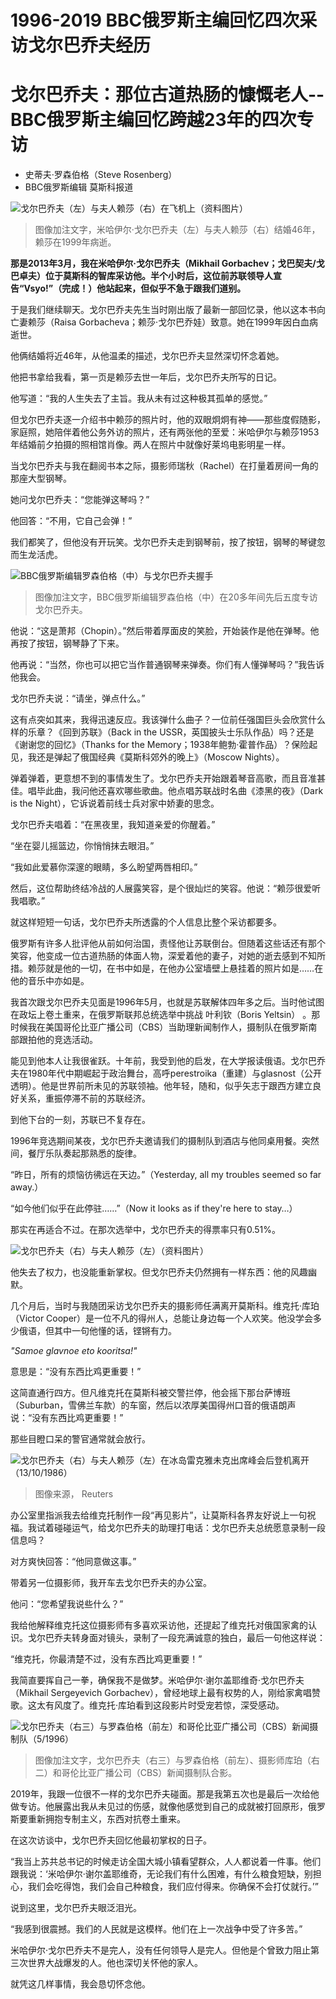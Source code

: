 # 1996-2019 BBC俄罗斯主编回忆四次采访戈尔巴乔夫经历

#  戈尔巴乔夫：那位古道热肠的慷慨老人--BBC俄罗斯主编回忆跨越23年的四次专访

  * 史蒂夫·罗森伯格（Steve Rosenberg） 
  * BBC俄罗斯编辑 莫斯科报道 


![戈尔巴乔夫（左）与夫人赖莎（右）在飞机上（资料图片）](_125801630_gorbachevraisaphoto4.jpg)

> 图像加注文字，米哈伊尔·戈尔巴乔夫（左）与夫人赖莎（右）结婚46年，赖莎在1999年病逝。

**那是2013年3月，我在米哈伊尔·戈尔巴乔夫（Mikhail Gorbachev；戈巴契夫/戈巴卓夫）位于莫斯科的智库采访他。半个小时后，这位前苏联领导人宣告“Vsyo!”（完成！）他站起来，但似乎不急于跟我们道别。**

于是我们继续聊天。戈尔巴乔夫先生当时刚出版了最新一部回忆录，他以这本书向亡妻赖莎（Raisa Gorbacheva；赖莎·戈尔巴乔娃）致意。她在1999年因白血病逝世。

他俩结婚将近46年，从他温柔的描述，戈尔巴乔夫显然深切怀念着她。

他把书拿给我看，第一页是赖莎去世一年后，戈尔巴乔夫所写的日记。

他写道：“我的人生失去了主旨。我从未有过这种极其孤单的感觉。”

但戈尔巴乔夫逐一介绍书中赖莎的照片时，他的双眼炯炯有神——那些度假随影，家庭照，她陪伴着他公务外访的照片，还有两张他的至爱：米哈伊尔与赖莎1953年结婚前夕拍摄的照相馆肖像。两人在照片中就像好莱坞电影明星一样。

当戈尔巴乔夫与我在翻阅书本之际，摄影师瑞秋（Rachel）在打量着房间一角的那座大型钢琴。

她问戈尔巴乔夫：“您能弹这琴吗？”

他回答：“不用，它自己会弹！”

我们都笑了，但他没有开玩笑。戈尔巴乔夫走到钢琴前，按了按钮，钢琴的琴键忽而生龙活虎。

![BBC俄罗斯编辑罗森伯格（中）与戈尔巴乔夫握手](_125801627_gorbachevinterviewphoto.jpg)

> 图像加注文字，BBC俄罗斯编辑罗森伯格（中）在20多年间先后五度专访戈尔巴乔夫。

他说：“这是萧邦（Chopin）。”然后带着厚面皮的笑脸，开始装作是他在弹琴。他再按了按钮，钢琴静了下来。

他再说：“当然，你也可以把它当作普通钢琴来弹奏。你们有人懂弹琴吗？”我告诉他我会。

戈尔巴乔夫说：“请坐，弹点什么。”

这有点突如其来，我得迅速反应。我该弹什么曲子？一位前任强国巨头会欣赏什么样的乐章？《回到苏联》（Back in the USSR，英国披头士乐队作品）吗？还是《谢谢您的回忆》（Thanks for the Memory；1938年鲍勃·霍普作品）？保险起见，我还是弹起了俄国经典《莫斯科郊外的晚上》（Moscow Nights）。

弹着弹着，更意想不到的事情发生了。戈尔巴乔夫开始跟着琴音高歌，而且音准甚佳。唱毕此曲，我问他还喜欢哪些歌曲。他点唱苏联战时名曲《漆黑的夜》（Dark is the Night），它诉说着前线士兵对家中娇妻的思念。

戈尔巴乔夫唱着：“在黑夜里，我知道亲爱的你醒着。”

“坐在婴儿摇篮边，你悄悄抹去眼泪。”

“我如此爱慕你深邃的眼睛，多么盼望两唇相印。”

然后，这位帮助终结冷战的人展露笑容，是个很灿烂的笑容。他说：“赖莎很爱听我唱歌。”

就这样短短一句话，戈尔巴乔夫所透露的个人信息比整个采访都要多。

俄罗斯有许多人批评他从前如何治国，责怪他让苏联倒台。但随着这些话还有那个笑容，他变成一位古道热肠的体面人物，深爱着他的妻子，对她的逝去感到不知所措。赖莎就是他的一切，在书中如是，在他办公室墙壁上悬挂着的照片如是……在他的音乐中亦如是。


我首次跟戈尔巴乔夫见面是1996年5月，也就是苏联解体四年多之后。当时他试图在政坛上卷土重来，在俄罗斯联邦总统选举中挑战 叶利钦（Boris Yeltsin）  。那时候我在美国哥伦比亚广播公司（CBS）当助理新闻制作人，摄制队在俄罗斯南部跟拍他的竞选活动。

能见到他本人让我很雀跃。十年前，我受到他的启发，在大学报读俄语。戈尔巴乔夫在1980年代中期崛起于政治舞台，高呼perestroika（重建）与glasnost（公开透明）。他是世界前所未见的苏联领袖。他年轻，随和，似乎矢志于跟西方建立良好关系，重振停滞不前的苏联经济。

到他下台的一刻，苏联已不复存在。

1996年竞选期间某夜，戈尔巴乔夫邀请我们的摄制队到酒店与他同桌用餐。突然间，餐厅乐队奏起那熟悉的旋律。

“昨日，所有的烦恼彷彿远在天边。”（Yesterday, all my troubles seemed so far away.）

“如今他们似乎在此停驻……”（Now it looks as if they're here to stay…）

那实在再适合不过。在那次选举中，戈尔巴乔夫的得票率只有0.51%。

![戈尔巴乔夫（右）与夫人赖莎（左）（资料图片）](_125802320_gorbachevraisaphoto2-1.jpg)

他失去了权力，也没能重新掌权。但戈尔巴乔夫仍然拥有一样东西：他的风趣幽默。

几个月后，当时与我随团采访戈尔巴乔夫的摄影师任满离开莫斯科。维克托·库珀（Victor Cooper）是一位不凡的得州人，总能让身边每一个人欢笑。他没学会多少俄语，但其中一句他懂的话，铿锵有力。

_"Samoe glavnoe eto kooritsa!"_

意思是：“没有东西比鸡更重要！”

这简直通行四方。但凡维克托在莫斯科被交警拦停，他会摇下那台萨博班（Suburban，雪佛兰车款）的车窗，然后以浓厚美国得州口音的俄语朗声说：“没有东西比鸡更重要！”

那些目瞪口呆的警官通常就会放行。

![戈尔巴乔夫（右）与夫人赖莎（左）在冰岛雷克雅未克出席峰会后登机离开（13/10/1986）](_126537291_212131.2022-08-30t212031z_827493170_rc217498b5mr_rtrmadp_3_russia-gorbachev.jpg)

> 图像来源，  Reuters

办公室里指派我去给维克托制作一段“再见影片”，让莫斯科各界友好说上一句祝福。我试着碰碰运气，给戈尔巴乔夫的助理打电话：戈尔巴乔夫总统愿意录制一段信息吗？

对方爽快回答：“他同意做这事。”

带着另一位摄影师，我开车去戈尔巴乔夫的办公室。

他问：“您希望我说些什么？”

我给他解释维克托这位摄影师有多喜欢采访他，还提起了维克托对俄国家禽的认识。戈尔巴乔夫转身面对镜头，录制了一段充满诚意的独白，最后一句他这样说：

“维克托，你最清楚不过，没有东西比鸡更重要！”

我简直要挥自己一拳，确保我不是做梦。米哈伊尔·谢尔盖耶维奇·戈尔巴乔夫（Mikhail Sergeyevich Gorbachev），曾经地球上最有权势的人，刚给家禽唱赞歌。这太有风度了。维克托·库珀看到这段影片时受宠若惊，深受感动。

![戈尔巴乔夫（右三）与罗森伯格（前左）和哥伦比亚广播公司（CBS）新闻摄制队（5/1996）](_125802322_whatsappimage2022-07-06at11.05.25am.jpg)

> 图像加注文字，戈尔巴乔夫（右三）与罗森伯格（前左）、摄影师库珀（右二）和哥伦比亚广播公司（CBS）新闻摄制队合影。

2019年，我跟一位很不一样的戈尔巴乔夫碰面。那是我第五次也是最后一次给他做专访。他展露出我从未见过的伤感，就像他感觉到自己的成就被打回原形，俄罗斯要重新拥抱专制主义，东西对抗卷土重来。

在这次访谈中，戈尔巴乔夫回忆他最初掌权的日子。

“我当上苏共总书记的时候走访全国大城小镇看望群众，人人都说着一件事。他们跟我说：‘米哈伊尔·谢尔盖耶维奇，无论我们有什么困难，有什么粮食短缺，别担心，我们会吃得饱，我们会自己种粮食，我们应付得来。你确保不会打仗就行。’”

说到这里，戈尔巴乔夫眼泛泪光。

“我感到很震撼。我们的人民就是这模样。他们在上一次战争中受了许多苦。”

米哈伊尔·戈尔巴乔夫不是完人，没有任何领导人是完人。但他是个曾致力阻止第三次世界大战爆发的人。他也深切关怀他的家人。

就凭这几样事情，我会恳切怀念他。



